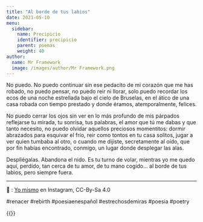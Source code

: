 ```yaml
---
title: "Al borde de tus labios"
date: 2021-05-10
menu:
  sidebar:
    name: Precipicio
    identifier: precipicio
    parent: poemas
    weight: 40
author:
  name: Mr Framework
  image: /images/author/Mr Framework.png
---
```


No puedo. No puedo continuar sin ese pedacito de mi corazón que me has robado, no puedo pensar, no puedo reir ni llorar, solo puedo recordar los ecos de una noche estrellada bajo el cielo de Bruselas, en el ático de una casa robada con tiempo prestado y donde éramos, atemporalmente, felices.

No puedo cerrar los ojos sin ver en lo más profundo de mis párpados reflejarse tu mirada, tu sonrisa, tus palabras, el amor que tú me dabas y que tanto necesito, no puedo olvidar aquellos preciosos momentitos: dormir abrazados para esquivar el frío, reir como tontos en tu casa solitos, jugar a ver quien tumbaba al otro, o cuando me dijiste, secretamente al oído, que por fin habías encontrado, conmigo, un lugar donde desplegar las alas.

Despliégalas. Abandona el nido. Es tu turno de volar, mientras yo me quedo aquí, perdido, tan cerca de tu amor, de tu mano cogido... al borde de tus labios, pero siempre fuera.

---

📸 : [Yo mismo](https://www.instagram.com/p/BAzL7h_OrdNjWcwdh1WldBuElesKlK9xaN3D8A0/) en Instagram, CC-By-Sa 4.0

#renacer #rebirth #poesiaenespañol #estrechosdemiras #poesia #poetry

{{<mastobutton>}}
